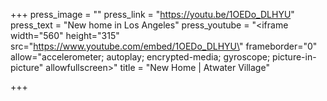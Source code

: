 +++
press_image = ""
press_link = "https://youtu.be/1OEDo_DLHYU"
press_text = "New home in Los Angeles"
press_youtube = "<iframe width=\"560\" height=\"315\" src=\"https://www.youtube.com/embed/1OEDo_DLHYU\" frameborder=\"0\" allow=\"accelerometer; autoplay; encrypted-media; gyroscope; picture-in-picture\" allowfullscreen></iframe>"
title = "New Home | Atwater Village"

+++
